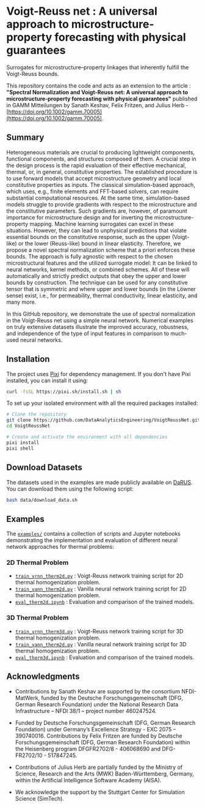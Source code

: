 # Voigt-Reuss net : A universal approach to microstructure‐property forecasting with physical guarantees

Surrogates for microstructure–property linkages that inherently fulfill the Voigt-Reuss bounds.

This repository contains the code and acts as an extension to the article : **"Spectral Normalization and Voigt-Reuss net: A universal approach to microstructure‐property forecasting with physical guarantees"** published in GAMM Mitteilungen by Sanath Keshav, Felix Fritzen, and Julius Herb - [https://doi.org/10.1002/gamm.70005](https://doi.org/10.1002/gamm.70005).

## Summary

Heterogeneous materials are crucial to producing lightweight components, functional components, and structures composed of them. A crucial step in the design process is the rapid evaluation of their effective mechanical, thermal, or, in general, constitutive properties. The established procedure is to use forward models that accept microstructure geometry and local constitutive properties as inputs. The classical simulation-based approach, which uses, e.g., finite elements and FFT-based solvers, can require substantial computational resources. At the same time, simulation-based models struggle to provide gradients with respect to the microstructure and the constitutive parameters. Such gradients are, however, of paramount importance for microstructure design and for inverting the microstructure-property mapping. Machine learning surrogates can excel in these situations. However, they can lead to unphysical predictions that violate essential bounds on the constitutive response, such as the upper (Voigt-like) or the lower (Reuss-like) bound in linear elasticity. Therefore, we propose a novel spectral normalization scheme that a priori enforces these bounds. The approach is fully agnostic with respect to the chosen microstructural features and the utilized surrogate model: It can be linked to neural networks, kernel methods, or combined schemes. All of these will automatically and strictly predict outputs that obey the upper and lower bounds by construction. The technique can be used for any constitutive tensor that is symmetric and where upper and lower bounds (in the Löwner sense) exist, i.e., for permeability, thermal conductivity, linear elasticity, and many more.

In this GitHub repository, we demonstrate the use of spectral normalization in the Voigt-Reuss net using a simple neural network. Numerical examples on truly extensive datasets illustrate the improved accuracy, robustness, and independence of the type of input features in comparison to much-used neural networks.

## Installation

The project uses [Pixi](https://prefix.dev/docs/pixi/overview) for dependency management. If you don't have Pixi installed, you can install it using:

```bash
curl -fsSL https://pixi.sh/install.sh | sh
```

To set up your isolated environment with all the required packages installed:

```bash
# Clone the repository
git clone https://github.com/DataAnalyticsEngineering/VoigtReussNet.git
cd VoigtReussNet

# Create and activate the environment with all dependencies
pixi install
pixi shell
```

## Download Datasets

The datasets used in the examples are made publicly available on [DaRUS](https://doi.org/10.18419/DARUS-5120). You can download them using the following script:

```bash
bash data/download_data.sh
```

## Examples
The [``examples/``](examples/) contains a collection of scripts and Jupyter notebooks demonstrating the implementation and evaluation of different neural network approaches for thermal problems:

### 2D Thermal Problem

- [`train_vrnn_therm2d.py`](examples/Thermal_2D/train_vrnn_therm2d.py) : Voigt-Reuss network training script for 2D thermal homogenization problem.
- [`train_vann_therm2d.py`](examples/Thermal_2D/train_vann_therm2d.py) : Vanilla neural network training script for 2D thermal homogenization problem.
- [`eval_therm2d.ipynb`](examples/Thermal_2D/eval_therm2d.ipynb) : Evaluation and comparison of the trained models.

### 3D Thermal Problem

- [`train_vrnn_therm3d.py`](examples/Thermal_3D/train_vrnn_therm3d.py) : Voigt-Reuss network training script for 3D thermal homogenization problem.
- [`train_vann_therm2d.py`](examples/Thermal_3D/train_vann_therm3d.py) : Vanilla neural network training script for 3D thermal homogenization problem.
- [`eval_therm3d.ipynb`](examples/Thermal_3D/eval_therm3d.ipynb) : Evaluation and comparison of the trained models.

## Acknowledgments
- Contributions by Sanath Keshav are supported by the consortium NFDI-MatWerk, funded by the Deutsche Forschungsgemeinschaft (DFG, German Research Foundation) under the National Research Data Infrastructure – NFDI 38/1 – project number 460247524.

- Funded by Deutsche Forschungsgemeinschaft (DFG, German Research Foundation) under Germany’s Excellence Strategy - EXC 2075 – 390740016. Contributions by Felix Fritzen are funded by Deutsche Forschungsgemeinschaft (DFG, German Research Foundation) within the Heisenberg program DFGFR2702/8 - 406068690 and DFG-FR2702/10 - 517847245.

- Contributions of Julius Herb are partially funded by the Ministry of Science, Research and the Arts (MWK) Baden-Württemberg, Germany, within the Artificial Intelligence Software Academy (AISA).

- We acknowledge the support by the Stuttgart Center for Simulation Science (SimTech).
